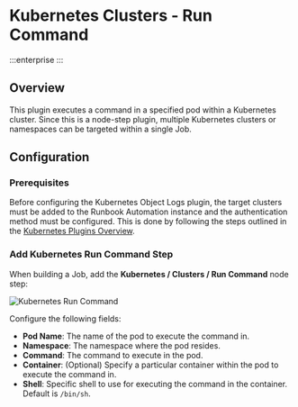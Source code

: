 # Kubernetes Clusters - Run Command
:::enterprise
:::

## Overview

This plugin executes a command in a specified pod within a Kubernetes cluster. Since this is a node-step plugin, multiple Kubernetes clusters or namespaces can be targeted within a single Job.

## Configuration

### Prerequisites

Before configuring the Kubernetes Object Logs plugin, the target clusters must be added to the Runbook Automation instance and the authentication method must be configured. This is done by following the steps outlined in the [Kubernetes Plugins Overview](/manual/plugins/kubernetes-plugins-overview.md).

### Add Kubernetes Run Command Step

When building a Job, add the **Kubernetes / Clusters / Run Command** node step:

![Kubernetes Run Command](/assets/img/k8s-cluster-run-command.png)<br>

Configure the following fields:

* **Pod Name**: The name of the pod to execute the command in.
* **Namespace**: The namespace where the pod resides.
* **Command**: The command to execute in the pod.
* **Container**: (Optional) Specify a particular container within the pod to execute the command in.
* **Shell**: Specific shell to use for executing the command in the container. Default is `/bin/sh`.